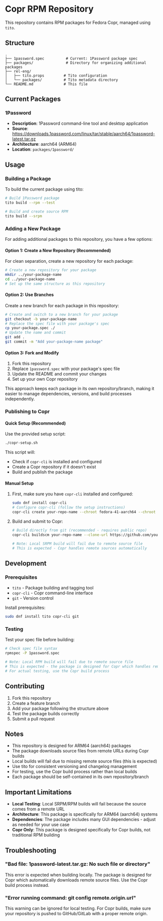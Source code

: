 # Copr RPM Repository

This repository contains RPM packages for Fedora Copr, managed using `tito`.

## Structure

```
.
├── 1password.spec          # Current: 1Password package spec
├── packages/               # Directory for organizing additional packages
├── rel-eng/
│   ├── tito.props         # Tito configuration
│   └── packages/          # Tito metadata directory
└── README.md              # This file
```

## Current Packages

### 1Password
- **Description**: 1Password command-line tool and desktop application
- **Source**: https://downloads.1password.com/linux/tar/stable/aarch64/1password-latest.tar.gz
- **Architecture**: aarch64 (ARM64)
- **Location**: `packages/1password/`

## Usage

### Building a Package

To build the current package using tito:

```bash
# Build 1Password package
tito build --rpm --test

# Build and create source RPM
tito build --srpm
```

### Adding a New Package

For adding additional packages to this repository, you have a few options:

#### Option 1: Create a New Repository (Recommended)
For clean separation, create a new repository for each package:
```bash
# Create a new repository for your package
mkdir ../your-package-name
cd ../your-package-name
# Set up the same structure as this repository
```

#### Option 2: Use Branches
Create a new branch for each package in this repository:
```bash
# Create and switch to a new branch for your package
git checkout -b your-package-name
# Replace the spec file with your package's spec
cp your-package.spec ./
# Update the name and commit
git add .
git commit -m "Add your-package-name package"
```

#### Option 3: Fork and Modify
1. Fork this repository
2. Replace `1password.spec` with your package's spec file
3. Update the README and commit your changes
4. Set up your own Copr repository

This approach keeps each package in its own repository/branch, making it easier to manage dependencies, versions, and build processes independently.

### Publishing to Copr

#### Quick Setup (Recommended)
Use the provided setup script:
```bash
./copr-setup.sh
```

This script will:
- Check if `copr-cli` is installed and configured
- Create a Copr repository if it doesn't exist
- Build and publish the package

#### Manual Setup

1. First, make sure you have `copr-cli` installed and configured:
   ```bash
   sudo dnf install copr-cli
   # Configure copr-cli (follow the setup instructions)
   copr-cli create your-repo-name --chroot fedora-41-aarch64 --chroot fedora-42-aarch64
   ```

2. Build and submit to Copr:
   ```bash
   # Build directly from git (recommended - requires public repo)
   copr-cli buildscm your-repo-name --clone-url https://github.com/yourusername/yourrepo.git
   
   # Note: Local SRPM build will fail due to remote source file
   # This is expected - Copr handles remote sources automatically
   ```

## Development

### Prerequisites

- `tito` - Package building and tagging tool
- `copr-cli` - Copr command-line interface
- `git` - Version control

Install prerequisites:
```bash
sudo dnf install tito copr-cli git
```

### Testing

Test your spec file before building:
```bash
# Check spec file syntax
rpmspec -P 1password.spec

# Note: Local RPM build will fail due to remote source file
# This is expected - the package is designed for Copr which handles remote sources
# For actual testing, use the Copr build process
```

## Contributing

1. Fork this repository
2. Create a feature branch
3. Add your package following the structure above
4. Test the package builds correctly
5. Submit a pull request

## Notes

- This repository is designed for ARM64 (aarch64) packages
- The package downloads source files from remote URLs during Copr builds
- Local builds will fail due to missing remote source files (this is expected)
- Use tito for consistent versioning and changelog management
- For testing, use the Copr build process rather than local builds
- Each package should be self-contained in its own repository/branch

## Important Limitations

- **Local Testing**: Local SRPM/RPM builds will fail because the source comes from a remote URL
- **Architecture**: This package is specifically for ARM64 (aarch64) systems
- **Dependencies**: The package includes many GUI dependencies - adjust as needed for your use case
- **Copr Only**: This package is designed specifically for Copr builds, not traditional RPM building

## Troubleshooting

### "Bad file: 1password-latest.tar.gz: No such file or directory"
This error is expected when building locally. The package is designed for Copr which automatically downloads remote source files. Use the Copr build process instead.

### "Error running command: git config remote.origin.url"
This warning can be ignored for local testing. For Copr builds, make sure your repository is pushed to GitHub/GitLab with a proper remote origin. 